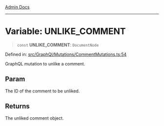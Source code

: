 [Admin Docs](/)

***

# Variable: UNLIKE\_COMMENT

> `const` **UNLIKE\_COMMENT**: `DocumentNode`

Defined in: [src/GraphQl/Mutations/CommentMutations.ts:54](https://github.com/PalisadoesFoundation/talawa-admin/blob/main/src/GraphQl/Mutations/CommentMutations.ts#L54)

GraphQL mutation to unlike a comment.

## Param

The ID of the comment to be unliked.

## Returns

The unliked comment object.
